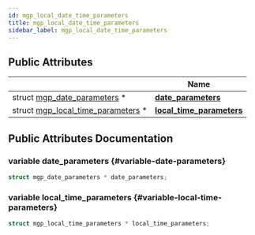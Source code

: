 ```yaml
---
id: mgp_local_date_time_parameters
title: mgp_local_date_time_parameters
sidebar_label: mgp_local_date_time_parameters
---
```


## Public Attributes

|                | Name           |
| -------------- | -------------- |
| struct [mgp_date_parameters](mgp_date_parameters.md) * | **[date_parameters](#variable-date-parameters)**  |
| struct [mgp_local_time_parameters](mgp_local_time_parameters.md) * | **[local_time_parameters](#variable-local-time-parameters)**  |

## Public Attributes Documentation

### variable date_parameters {#variable-date-parameters}

```cpp
struct mgp_date_parameters * date_parameters;
```


### variable local_time_parameters {#variable-local-time-parameters}

```cpp
struct mgp_local_time_parameters * local_time_parameters;
```
